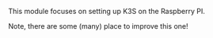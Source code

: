 ﻿This module focuses on setting up K3S on the Raspberry PI.

Note, there are some (many) place to improve this one!